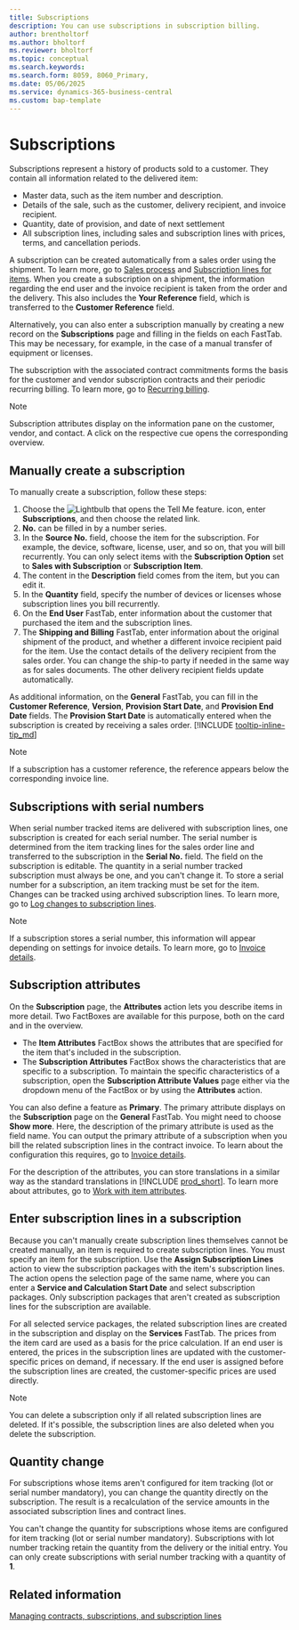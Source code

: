 ```yaml
---
title: Subscriptions
description: You can use subscriptions in subscription billing.
author: brentholtorf
ms.author: bholtorf
ms.reviewer: bholtorf
ms.topic: conceptual
ms.search.keywords: 
ms.search.form: 8059, 8060_Primary, 
ms.date: 05/06/2025
ms.service: dynamics-365-business-central
ms.custom: bap-template
---
```


# Subscriptions

Subscriptions represent a history of products sold to a customer. They contain all information related to the delivered item:

* Master data, such as the item number and description.
* Details of the sale, such as the customer, delivery recipient, and invoice recipient.
* Quantity, date of provision, and date of next settlement
* All subscription lines, including sales and subscription lines with prices, terms, and cancellation periods.

A subscription can be created automatically from a sales order using the shipment. To learn more, go to [Sales process](../sales/sales-service-commitments.md) and [Subscription lines for items](../masterdata/items.md). When you create a subscription on a shipment, the information regarding the end user and the invoice recipient is taken from the order and the delivery. This also includes the **Your Reference** field, which is transferred to the **Customer Reference** field.

Alternatively, you can also enter a subscription manually by creating a new record on the **Subscriptions** page and filling in the fields on each FastTab. This may be necessary, for example, in the case of a manual transfer of equipment or licenses.

The subscription with the associated contract commitments forms the basis for the customer and vendor subscription contracts and their periodic recurring billing. To learn more, go to [Recurring billing](../recurring-billing.md).

> [!NOTE]
> Subscription attributes display on the information pane on the customer, vendor, and contact. A click on the respective cue opens the corresponding overview.

## Manually create a subscription

To manually create a subscription, follow these steps:

1. Choose the ![Lightbulb that opens the Tell Me feature.](media/ui-search/search_small.png "Tell me what you want to do") icon, enter **Subscriptions**, and then choose the related link.
1. **No.** can be filled in by a number series.
1. In the **Source No.** field, choose the item for the subscription. For example, the device, software, license, user, and so on, that you will bill recurrently. You can only select items with the **Subscription Option** set to **Sales with Subscription** or **Subscription Item**.
1. The content in the **Description** field comes from the item, but you can edit it.
1. In the **Quantity** field, specify the number of devices or licenses whose subscription lines you bill recurrently.
1. On the **End User** FastTab, enter information about the customer that purchased the item and the subscription lines.
1. The **Shipping and Billing** FastTab, enter information about the original shipment of the product, and whether a different invoice recipient paid for the item. Use the contact details of the delivery recipient from the sales order. You can change the ship-to party if needed in the same way as for sales documents. The other delivery recipient fields update automatically.

As additional information, on the **General** FastTab, you can fill in the **Customer Reference**, **Version**, **Provision Start Date**, and **Provision End Date** fields. The **Provision Start Date** is automatically entered when the subscription is created by receiving a sales order. [!INCLUDE [tooltip-inline-tip_md](../../includes/tooltip-inline-tip_md.md)]

> [!NOTE]
> If a subscription has a customer reference, the reference appears below the corresponding invoice line.

## Subscriptions with serial numbers

When serial number tracked items are delivered with subscription lines, one subscription is created for each serial number. The serial number is determined from the item tracking lines for the sales order line and transferred to the subscription in the **Serial No.** field. The field on the subscription is editable. The quantity in a serial number tracked subscription must always be one, and you can't change it. To store a serial number for a subscription, an item tracking must be set for the item. Changes can be tracked using archived subscription lines. To learn more, go to [Log changes to subscription lines](so-service-commitments.md#log-changes-to-service-commitments).

> [!NOTE]
> If a subscription stores a serial number, this information will appear depending on settings for invoice details. To learn more, go to [Invoice details](../setup/general.md#invoice-details).

## Subscription attributes

On the **Subscription** page, the **Attributes** action lets you describe items in more detail. Two FactBoxes are available for this purpose, both on the card and in the overview.

* The **Item Attributes** FactBox shows the attributes that are specified for the item that's included in the subscription.
* The **Subscription Attributes** FactBox shows the characteristics that are specific to a subscription. To maintain the specific characteristics of a subscription, open the **Subscription Attribute Values** page either via the dropdown menu of the FactBox or by using the **Attributes** action.

You can also define a feature as **Primary**. The primary attribute displays on the **Subscription** page on the **General** FastTab. You might need to choose **Show more**. Here, the description of the primary attribute is used as the field name. You can output the primary attribute of a subscription when you bill the related subscription lines in the contract invoice. To learn about the configuration this requires, go to [Invoice details](../setup/general.md#invoice-details).

For the description of the attributes, you can store translations in a similar way as the standard translations in [!INCLUDE [prod_short](../../includes/prod_short.md)]. To learn more about attributes, go to [Work with item attributes](../../inventory-how-work-item-attributes.md).

## Enter subscription lines in a subscription

Because you can't manually create subscription lines themselves cannot be created manually, an item is required to create subscription lines. You must specify an item for the subscription. Use the **Assign Subscription Lines** action to view the subscription packages with the item's subscription lines. The action opens the selection page of the same name, where you can enter a **Service and Calculation Start Date** and select subscription packages. Only subscription packages that aren't created as subscription lines for the subscription are available.

For all selected service packages, the related subscription lines are created in the subscription and display on the **Services** FastTab. The prices from the item card are used as a basis for the price calculation. If an end user is entered, the prices in the subscription lines are updated with the customer-specific prices on demand, if necessary. If the end user is assigned before the subscription lines are created, the customer-specific prices are used directly.

> [!NOTE]
> You can delete a subscription only if all related subscription lines are deleted. If it's possible, the subscription lines are also deleted when you delete the subscription.

## Quantity change

For subscriptions whose items aren't configured for item tracking (lot or serial number mandatory), you can change the quantity directly on the subscription. The result is a recalculation of the service amounts in the associated subscription lines and contract lines.

You can't change the quantity for subscriptions whose items are configured for item tracking (lot or serial number mandatory). Subscriptions with lot number tracking retain the quantity from the delivery or the initial entry. You can only create subscriptions with serial number tracking with a quantity of **1**.

## Related information

[Managing contracts, subscriptions, and subscription lines](contracts-services-mgmt.md)  